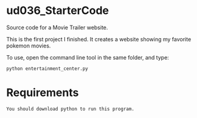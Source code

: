 # ud036_StarterCode
Source code for a Movie Trailer website.

This is the first project I finished. It creates a website showing my favorite pokemon movies.

To use, open the command line tool in the same folder, and type:

`python entertainment_center.py`

# Requirements
    You should download python to run this program.



